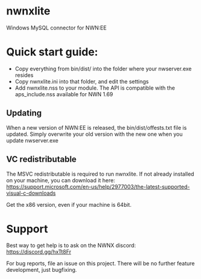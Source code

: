 # nwnxlite
Windows MySQL connector for NWN:EE

# Quick start guide:

- Copy everything from bin/dist/ into the folder where your nwserver.exe resides
- Copy nwnxlite.ini into that folder, and edit the settings
- Add nwnxlite.nss to your module. The API is compatible with the aps_include.nss available for NWN 1.69

## Updating

When a new version of NWN:EE is released, the bin/dist/offests.txt file is updated. Simply overwrite your old version with the new one when you update nwserver.exe

## VC redistributable

The MSVC redistributable is required to run nwnxlite. If not already installed on your machine, you can download it here:  https://support.microsoft.com/en-us/help/2977003/the-latest-supported-visual-c-downloads

Get the x86 version, even if your machine is 64bit.

# Support

Best way to get help is to ask on the NWNX discord: https://discord.gg/hxTt8Fr

For bug reports, file an issue on this project. There will be no further feature development, just bugfixing.
